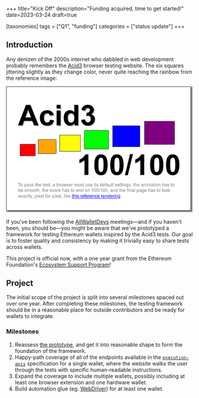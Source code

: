 +++
title="Kick Off"
description="Funding acquired, time to get started!"
date=2023-03-24
draft=true

[taxonomies]
tags = ["Q1", "funding"]
categories = ["status update"]
+++

## Introduction

Any denizen of the 2000s internet who dabbled in web development probably
remembers the [Acid3](http://acid3.acidtests.org/) browser testing website. The
six squares jittering slightly as they change color, never quite reaching the
rainbow from the reference image:

![Acid3 Reference Image](./reference.png)

If you've been following the [AllWalletDevs](https://allwallet.dev)
meetings&mdash;and if you haven't been, you should be&mdash;you might be aware
that we've prototyped a framework for testing Ethereum wallets inspired by the
Acid3 tests. Our goal is to foster quality and consistency by making it
trivially easy to share tests across wallets.

This project is official now, with a one year grant from the Ethereum
Foundation's [Ecosystem Support Program](https://esp.ethereum.foundation/)!

## Project

The initial scope of the project is split into several milestones spaced out
over one year. After completing these milestones, the testing framework should
be in a reasonable place for outside contributors and be ready for wallets to
integrate.

### Milestones

1. Reassess [the prototype](https://github.com/gaudren/Wallet-Test-Framework),
   and get it into reasonable shape to form the foundation of the framework.
1. Happy-path coverage of all of the endpoints available in the
   [`execution-apis`](https://ethereum.github.io/execution-apis/api-documentation/)
   specification for a single wallet, where the website walks the user through
   the tests with specific human-readable instructions.
1. Expand the coverage to include multiple wallets, possibly including at least
   one browser extension and one hardware wallet.
1. Build automation glue (eg. [WebDriver](https://www.w3.org/TR/webdriver/)) for
   at least one wallet.
